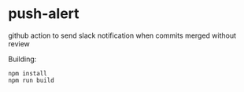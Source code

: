 # push-alert
github action to send slack notification when commits merged without review

Building: 
```
npm install
npm run build
```